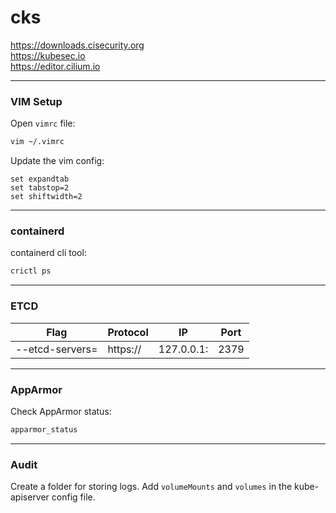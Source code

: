 # cks

https://downloads.cisecurity.org \
https://kubesec.io \
https://editor.cilium.io

---

### VIM Setup

Open `vimrc` file:
```bash
vim ~/.vimrc
```

Update the vim config:
```vim
set expandtab
set tabstop=2
set shiftwidth=2
```

---

### containerd

containerd cli tool:
```bash
crictl ps
```

---

### ETCD

Flag | Protocol | IP | Port
---|---|---|---
--etcd-servers= | https:// | 127.0.0.1: | 2379

---

### AppArmor

Check AppArmor status:
```bash
apparmor_status
```

---

### Audit

Create a folder for storing logs. Add `volumeMounts` and `volumes` in the kube-apiserver config file.



